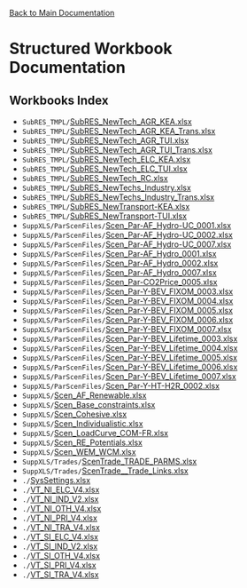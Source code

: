 [Back to Main Documentation](../README.md)

# Structured Workbook Documentation

## Workbooks Index

- `SubRES_TMPL/`[SubRES_NewTech_AGR_KEA.xlsx](SubRES_TMPL/SubRES_NewTech_AGR_KEA/README.md)
- `SubRES_TMPL/`[SubRES_NewTech_AGR_KEA_Trans.xlsx](SubRES_TMPL/SubRES_NewTech_AGR_KEA_Trans/README.md)
- `SubRES_TMPL/`[SubRES_NewTech_AGR_TUI.xlsx](SubRES_TMPL/SubRES_NewTech_AGR_TUI/README.md)
- `SubRES_TMPL/`[SubRES_NewTech_AGR_TUI_Trans.xlsx](SubRES_TMPL/SubRES_NewTech_AGR_TUI_Trans/README.md)
- `SubRES_TMPL/`[SubRES_NewTech_ELC_KEA.xlsx](SubRES_TMPL/SubRES_NewTech_ELC_KEA/README.md)
- `SubRES_TMPL/`[SubRES_NewTech_ELC_TUI.xlsx](SubRES_TMPL/SubRES_NewTech_ELC_TUI/README.md)
- `SubRES_TMPL/`[SubRES_NewTech_RC.xlsx](SubRES_TMPL/SubRES_NewTech_RC/README.md)
- `SubRES_TMPL/`[SubRES_NewTechs_Industry.xlsx](SubRES_TMPL/SubRES_NewTechs_Industry/README.md)
- `SubRES_TMPL/`[SubRES_NewTechs_Industry_Trans.xlsx](SubRES_TMPL/SubRES_NewTechs_Industry_Trans/README.md)
- `SubRES_TMPL/`[SubRES_NewTransport-KEA.xlsx](SubRES_TMPL/SubRES_NewTransport-KEA/README.md)
- `SubRES_TMPL/`[SubRES_NewTransport-TUI.xlsx](SubRES_TMPL/SubRES_NewTransport-TUI/README.md)
- `SuppXLS/ParScenFiles/`[Scen_Par-AF_Hydro-UC_0001.xlsx](SuppXLS/ParScenFiles/Scen_Par-AF_Hydro-UC_0001/README.md)
- `SuppXLS/ParScenFiles/`[Scen_Par-AF_Hydro-UC_0002.xlsx](SuppXLS/ParScenFiles/Scen_Par-AF_Hydro-UC_0002/README.md)
- `SuppXLS/ParScenFiles/`[Scen_Par-AF_Hydro-UC_0007.xlsx](SuppXLS/ParScenFiles/Scen_Par-AF_Hydro-UC_0007/README.md)
- `SuppXLS/ParScenFiles/`[Scen_Par-AF_Hydro_0001.xlsx](SuppXLS/ParScenFiles/Scen_Par-AF_Hydro_0001/README.md)
- `SuppXLS/ParScenFiles/`[Scen_Par-AF_Hydro_0002.xlsx](SuppXLS/ParScenFiles/Scen_Par-AF_Hydro_0002/README.md)
- `SuppXLS/ParScenFiles/`[Scen_Par-AF_Hydro_0007.xlsx](SuppXLS/ParScenFiles/Scen_Par-AF_Hydro_0007/README.md)
- `SuppXLS/ParScenFiles/`[Scen_Par-CO2Price_0005.xlsx](SuppXLS/ParScenFiles/Scen_Par-CO2Price_0005/README.md)
- `SuppXLS/ParScenFiles/`[Scen_Par-Y-BEV_FIXOM_0003.xlsx](SuppXLS/ParScenFiles/Scen_Par-Y-BEV_FIXOM_0003/README.md)
- `SuppXLS/ParScenFiles/`[Scen_Par-Y-BEV_FIXOM_0004.xlsx](SuppXLS/ParScenFiles/Scen_Par-Y-BEV_FIXOM_0004/README.md)
- `SuppXLS/ParScenFiles/`[Scen_Par-Y-BEV_FIXOM_0005.xlsx](SuppXLS/ParScenFiles/Scen_Par-Y-BEV_FIXOM_0005/README.md)
- `SuppXLS/ParScenFiles/`[Scen_Par-Y-BEV_FIXOM_0006.xlsx](SuppXLS/ParScenFiles/Scen_Par-Y-BEV_FIXOM_0006/README.md)
- `SuppXLS/ParScenFiles/`[Scen_Par-Y-BEV_FIXOM_0007.xlsx](SuppXLS/ParScenFiles/Scen_Par-Y-BEV_FIXOM_0007/README.md)
- `SuppXLS/ParScenFiles/`[Scen_Par-Y-BEV_Lifetime_0003.xlsx](SuppXLS/ParScenFiles/Scen_Par-Y-BEV_Lifetime_0003/README.md)
- `SuppXLS/ParScenFiles/`[Scen_Par-Y-BEV_Lifetime_0004.xlsx](SuppXLS/ParScenFiles/Scen_Par-Y-BEV_Lifetime_0004/README.md)
- `SuppXLS/ParScenFiles/`[Scen_Par-Y-BEV_Lifetime_0005.xlsx](SuppXLS/ParScenFiles/Scen_Par-Y-BEV_Lifetime_0005/README.md)
- `SuppXLS/ParScenFiles/`[Scen_Par-Y-BEV_Lifetime_0006.xlsx](SuppXLS/ParScenFiles/Scen_Par-Y-BEV_Lifetime_0006/README.md)
- `SuppXLS/ParScenFiles/`[Scen_Par-Y-BEV_Lifetime_0007.xlsx](SuppXLS/ParScenFiles/Scen_Par-Y-BEV_Lifetime_0007/README.md)
- `SuppXLS/ParScenFiles/`[Scen_Par-Y-HT-H2R_0002.xlsx](SuppXLS/ParScenFiles/Scen_Par-Y-HT-H2R_0002/README.md)
- `SuppXLS/`[Scen_AF_Renewable.xlsx](SuppXLS/Scen_AF_Renewable/README.md)
- `SuppXLS/`[Scen_Base_constraints.xlsx](SuppXLS/Scen_Base_constraints/README.md)
- `SuppXLS/`[Scen_Cohesive.xlsx](SuppXLS/Scen_Cohesive/README.md)
- `SuppXLS/`[Scen_Individualistic.xlsx](SuppXLS/Scen_Individualistic/README.md)
- `SuppXLS/`[Scen_LoadCurve_COM-FR.xlsx](SuppXLS/Scen_LoadCurve_COM-FR/README.md)
- `SuppXLS/`[Scen_RE_Potentials.xlsx](SuppXLS/Scen_RE_Potentials/README.md)
- `SuppXLS/`[Scen_WEM_WCM.xlsx](SuppXLS/Scen_WEM_WCM/README.md)
- `SuppXLS/Trades/`[ScenTrade_TRADE_PARMS.xlsx](SuppXLS/Trades/ScenTrade_TRADE_PARMS/README.md)
- `SuppXLS/Trades/`[ScenTrade__Trade_Links.xlsx](SuppXLS/Trades/ScenTrade__Trade_Links/README.md)
- `./`[SysSettings.xlsx](SysSettings/README.md)
- `./`[VT_NI_ELC_V4.xlsx](VT_NI_ELC_V4/README.md)
- `./`[VT_NI_IND_V2.xlsx](VT_NI_IND_V2/README.md)
- `./`[VT_NI_OTH_V4.xlsx](VT_NI_OTH_V4/README.md)
- `./`[VT_NI_PRI_V4.xlsx](VT_NI_PRI_V4/README.md)
- `./`[VT_NI_TRA_V4.xlsx](VT_NI_TRA_V4/README.md)
- `./`[VT_SI_ELC_V4.xlsx](VT_SI_ELC_V4/README.md)
- `./`[VT_SI_IND_V2.xlsx](VT_SI_IND_V2/README.md)
- `./`[VT_SI_OTH_V4.xlsx](VT_SI_OTH_V4/README.md)
- `./`[VT_SI_PRI_V4.xlsx](VT_SI_PRI_V4/README.md)
- `./`[VT_SI_TRA_V4.xlsx](VT_SI_TRA_V4/README.md)
